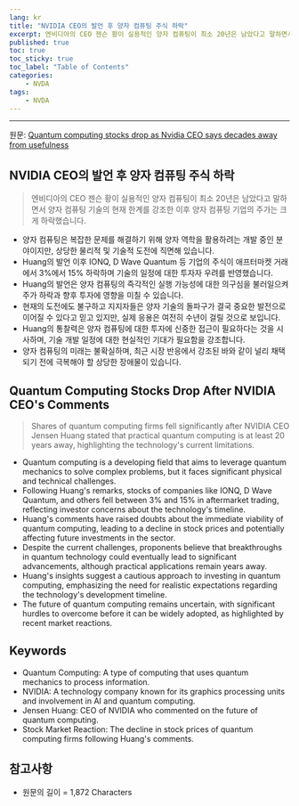 ```yaml
---
lang: kr
title: "NVIDIA CEO의 발언 후 양자 컴퓨팅 주식 하락"
excerpt: 엔비디아의 CEO 젠슨 황이 실용적인 양자 컴퓨팅이 최소 20년은 남았다고 말하면서 양자 컴퓨팅 기술의 현재 한계를 강조한 이후 양자 컴퓨팅 기업의 주가는 크게 하락했습니다.
published: true
toc: true
toc_sticky: true
toc_label: "Table of Contents"
categories:
    - NVDA
tags:
    - NVDA
---
```


---

  원문: [Quantum computing stocks drop as Nvidia CEO says decades away from usefulness](https://www.investing.com/news/stock-market-news/quantum-computing-stocks-drop-as-nvidia-ceo-says-decades-away-from-usefulness-3801735)

## NVIDIA CEO의 발언 후 양자 컴퓨팅 주식 하락

> 엔비디아의 CEO 젠슨 황이 실용적인 양자 컴퓨팅이 최소 20년은 남았다고 말하면서 양자 컴퓨팅 기술의 현재 한계를 강조한 이후 양자 컴퓨팅 기업의 주가는 크게 하락했습니다.


- 양자 컴퓨팅은 복잡한 문제를 해결하기 위해 양자 역학을 활용하려는 개발 중인 분야이지만, 상당한 물리적 및 기술적 도전에 직면해 있습니다.
- Huang의 발언 이후 IONQ, D Wave Quantum 등 기업의 주식이 애프터마켓 거래에서 3%에서 15% 하락하며 기술의 일정에 대한 투자자 우려를 반영했습니다.
- Huang의 발언은 양자 컴퓨팅의 즉각적인 실행 가능성에 대한 의구심을 불러일으켜 주가 하락과 향후 투자에 영향을 미칠 수 있습니다.
- 현재의 도전에도 불구하고 지지자들은 양자 기술의 돌파구가 결국 중요한 발전으로 이어질 수 있다고 믿고 있지만, 실제 응용은 여전히 수년이 걸릴 것으로 보입니다.
- Huang의 통찰력은 양자 컴퓨팅에 대한 투자에 신중한 접근이 필요하다는 것을 시사하며, 기술 개발 일정에 대한 현실적인 기대가 필요함을 강조합니다.
- 양자 컴퓨팅의 미래는 불확실하며, 최근 시장 반응에서 강조된 바와 같이 널리 채택되기 전에 극복해야 할 상당한 장애물이 있습니다.

## Quantum Computing Stocks Drop After NVIDIA CEO's Comments

> Shares of quantum computing firms fell significantly after NVIDIA CEO Jensen Huang stated that practical quantum computing is at least 20 years away, highlighting the technology's current limitations.


- Quantum computing is a developing field that aims to leverage quantum mechanics to solve complex problems, but it faces significant physical and technical challenges.
- Following Huang's remarks, stocks of companies like IONQ, D Wave Quantum, and others fell between 3% and 15% in aftermarket trading, reflecting investor concerns about the technology's timeline.
- Huang's comments have raised doubts about the immediate viability of quantum computing, leading to a decline in stock prices and potentially affecting future investments in the sector.
- Despite the current challenges, proponents believe that breakthroughs in quantum technology could eventually lead to significant advancements, although practical applications remain years away.
- Huang's insights suggest a cautious approach to investing in quantum computing, emphasizing the need for realistic expectations regarding the technology's development timeline.
- The future of quantum computing remains uncertain, with significant hurdles to overcome before it can be widely adopted, as highlighted by recent market reactions.

## Keywords

- Quantum Computing: A type of computing that uses quantum mechanics to process information.
- NVIDIA: A technology company known for its graphics processing units and involvement in AI and quantum computing.
- Jensen Huang: CEO of NVIDIA who commented on the future of quantum computing.
- Stock Market Reaction: The decline in stock prices of quantum computing firms following Huang's comments.

## 참고사항

- 원문의 길이 = 1,872 Characters

